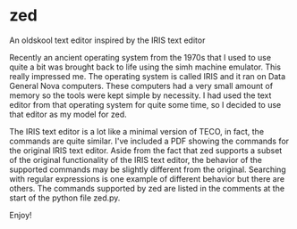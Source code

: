 # zed
An oldskool text editor inspired by the IRIS text editor

Recently an ancient operating system from the 1970s that I used to use quite a bit was brought back to life using the simh machine emulator. This really impressed me. The operating system is called IRIS and it ran on Data General Nova computers. These computers had a very small amount of memory so the tools were kept simple by necessity. I had used the text editor from that operating system for quite some time, so I decided to use that editor as my model for zed.

The IRIS text editor is a lot like a minimal version of TECO, in fact, the commands are quite similar. I've included a PDF showing the commands for the original IRIS text editor. Aside from the fact that zed supports a subset of the original functionality of the IRIS text editor, the behavior of the supported commands may be slightly different from the original. Searching with regular expressions is one example of different behavior but there are others. The commands supported by zed are listed in the comments at the start of the python file zed.py.

Enjoy!
